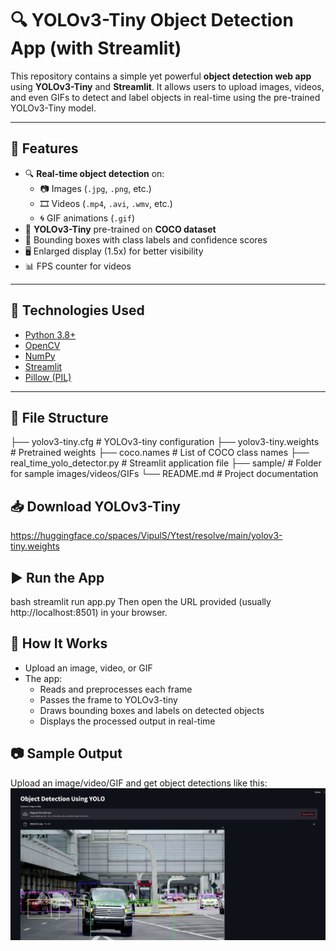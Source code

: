 # 🔍 YOLOv3-Tiny Object Detection App (with Streamlit)

This repository contains a simple yet powerful **object detection web app** using **YOLOv3-Tiny** and **Streamlit**. It allows users to upload images, videos, and even GIFs to detect and label objects in real-time using the pre-trained YOLOv3-Tiny model.

---

## 🚀 Features

- 🔍 **Real-time object detection** on:
  - 📷 Images (`.jpg`, `.png`, etc.)
  - 🎞 Videos (`.mp4`, `.avi`, `.wmv`, etc.)
  - 🌀 GIF animations (`.gif`)
- 🧠 **YOLOv3-Tiny** pre-trained on **COCO dataset**
- 💬 Bounding boxes with class labels and confidence scores
- 🖥 Enlarged display (1.5x) for better visibility
- 📊 FPS counter for videos

---

## 🧰 Technologies Used

- [Python 3.8+](https://www.python.org/)
- [OpenCV](https://opencv.org/)
- [NumPy](https://numpy.org/)
- [Streamlit](https://streamlit.io/)
- [Pillow (PIL)](https://python-pillow.org/)

---

## 📁 File Structure

 ├── yolov3-tiny.cfg # YOLOv3-tiny configuration
 ├── yolov3-tiny.weights # Pretrained weights
 ├── coco.names # List of COCO class names
 ├── real_time_yolo_detector.py # Streamlit application file
 ├── sample/ # Folder for sample images/videos/GIFs
 └── README.md # Project documentation
## 📥 Download YOLOv3-Tiny

https://huggingface.co/spaces/VipulS/Ytest/resolve/main/yolov3-tiny.weights

## ▶️ Run the App
 bash
 streamlit run app.py
 Then open the URL provided (usually http://localhost:8501) in your browser.

## 📸 How It Works
 - Upload an image, video, or GIF
 - The app:
   - Reads and preprocesses each frame
   - Passes the frame to YOLOv3-tiny
   - Draws bounding boxes and labels on detected objects
   - Displays the processed output in real-time

## 📷 Sample Output
Upload an image/video/GIF and get object detections like this:
![alt text](output.png)
